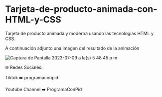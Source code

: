 # Tarjeta-de-producto-animada-con-HTML-y-CSS
Tarjeta de producto animada y moderna usando las tecnologias HTML y CSS.

A continuación adjunto una imagen del resultado de la animación

![Captura de Pantalla 2023-07-09 a la(s) 5 48 45 p m](https://github.com/ProgramaConPid/Tarjeta-de-producto-animada-con-HTML-y-CSS/assets/138628056/62dc9665-9243-4ac4-8ff8-0464c4a973ad)

🌐 Redes Sociales:

Tiktok ➡️ programaconpid

Youtube Channel ➡️ ProgramaConPid
